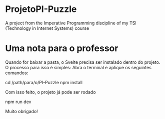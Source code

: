 # ProjetoPI-Puzzle
A project from the Imperative Programming discipline of my TSI (Technology in Internet Systems) course

# Uma nota para o professor
Quando for baixar a pasta, o Svelte precisa ser instalado dentro do projeto. O processo para isso é simples:
Abra o terminal e aplique os seguintes comandos:

cd /path/para/o/PI-Puzzle
npm install

Com isso feito, o projeto já pode ser rodado

npm run dev

Muito obrigado!
